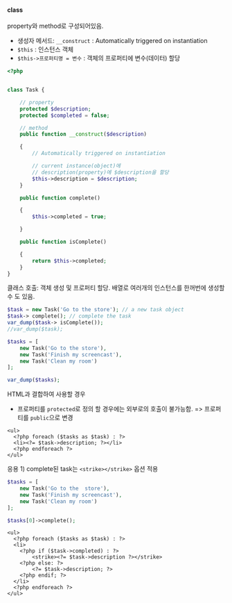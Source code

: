 #### class

property와 method로 구성되어있음.

- 생성자 메서드: `__construct` : Automatically triggered on instantiation
- `$this` : 인스턴스 객체
- `$this->프로퍼티명 = 변수` : 객체의 프로퍼티에 변수(데이터) 할당

```php
<?php


class Task {

    // property
    protected $description;
    protected $completed = false;

    // method
    public function __construct($description)

    {
        // Automatically triggered on instantiation

        // current instance(object)에
        // description(property)에 $description을 할당
        $this->description = $description;
    }

    public function complete()

    {
        $this->completed = true;

    }

    public function isComplete()

    {
        return $this->completed;
    }
}
```

클래스 호출: 객체 생성 및 프로퍼티 할당. 배열로 여러개의 인스턴스를 한꺼번에 생성할 수 도 있음.

```php
$task = new Task('Go to the store'); // a new task object
$task-> complete(); // complete the task
var_dump($task-> isComplete());
//var_dump($task);

$tasks = [
    new Task('Go to the store'),
    new Task('Finish my screencast'),
    new Task('Clean my room')
];

var_dump($tasks);
```

HTML과 결합하여 사용할 경우

- 프로퍼티를 `protected`로 정의 할 경우에는 외부로의 호출이 불가능함. => 프로퍼티를 `public`으로 변경

```php+HTML
<ul>
  <?php foreach ($tasks as $task) : ?>
  <li><?= $task->description; ?></li>
  <?php endforeach ?>
</ul>
```



응용 1) complete된 task는 `<strike></strike>` 옵션 적용

```php
$tasks = [
    new Task('Go to the  store'),
    new Task('Finish my screencast'),
    new Task('Clean my room')
];

$tasks[0]->complete();
```

```php+HTML
<ul>
  <?php foreach ($tasks as $task) : ?>
  <li>
    <?php if ($task->completed) : ?>
    	<strike><?= $task->description ?></strike>
    <?php else: ?>
    	<?= $task->description; ?>
    <?php endif; ?>
  </li>
  <?php endforeach ?>
</ul>
```

